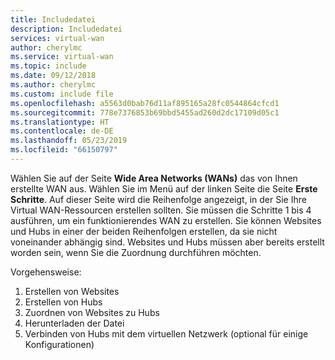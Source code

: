 ```yaml
---
title: Includedatei
description: Includedatei
services: virtual-wan
author: cherylmc
ms.service: virtual-wan
ms.topic: include
ms.date: 09/12/2018
ms.author: cherylmc
ms.custom: include file
ms.openlocfilehash: a5563d0bab76d11af895165a28fc0544864cfcd1
ms.sourcegitcommit: 778e7376853b69bbd5455ad260d2dc17109d05c1
ms.translationtype: HT
ms.contentlocale: de-DE
ms.lasthandoff: 05/23/2019
ms.locfileid: "66150797"
---
```

Wählen Sie auf der Seite **Wide Area Networks (WANs)** das von Ihnen erstellte WAN aus. Wählen Sie im Menü auf der linken Seite die Seite **Erste Schritte**. Auf dieser Seite wird die Reihenfolge angezeigt, in der Sie Ihre Virtual WAN-Ressourcen erstellen sollten. Sie müssen die Schritte 1 bis 4 ausführen, um ein funktionierendes WAN zu erstellen. Sie können Websites und Hubs in einer der beiden Reihenfolgen erstellen, da sie nicht voneinander abhängig sind. Websites und Hubs müssen aber bereits erstellt worden sein, wenn Sie die Zuordnung durchführen möchten.

Vorgehensweise: 

1. Erstellen von Websites
2. Erstellen von Hubs
3. Zuordnen von Websites zu Hubs
4. Herunterladen der Datei
5. Verbinden von Hubs mit dem virtuellen Netzwerk (optional für einige Konfigurationen)